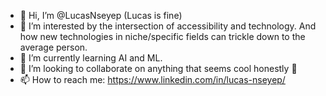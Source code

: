 - 👋 Hi, I’m @LucasNseyep (Lucas is fine)
- 👀 I’m interested by the intersection of accessibility and technology. And how new technologies in niche/specific fields can trickle down to the average person.
- 🌱 I’m currently learning AI and ML.
- 💞️ I’m looking to collaborate on anything that seems cool honestly 🤷
- 📫 How to reach me: https://www.linkedin.com/in/lucas-nseyep/

<!---
ludonseyep/ludonseyep is a ✨ special ✨ repository because its `README.md` (this file) appears on your GitHub profile.
You can click the Preview link to take a look at your changes.
--->
